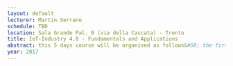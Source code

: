 ```yaml
---
layout: default 
lecturer: Martin Serrano
schedule: TBD
location: Sala Grande Pal. B (via della Cascata) - Trento
title: IoT-Industry 4.0 - Fundamentals and Applications
abstract: this 5 days course will be organised as follows&#59; the first 2 days will include principles of IoT, mostly focusing on models, architectures and platforms, while the remaining three days will be specialised on Industry 4.0 applications with practical demonstrations with RFIC, BLE, WiFi etc. Both, technical and practical parts will be tailored to reflect profile and competences of the students.
year: 2017
---
```


